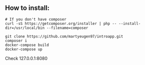## How to install:

```
# If you don't have composer
curl -sS https://getcomposer.org/installer | php -- --install-dir=/usr/local/bin --filename=composer

git clone https://github.com/martyeugen97/introapp.git
composer i
docker-compose build
docker-compose up
```

Check 127.0.0.1:8080